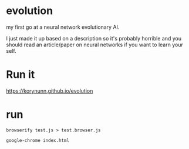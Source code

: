# evolution

my first go at a neural network evolutionary AI.

I just made it up based on a description so it's probably horrible and you should
read an article/paper on neural networks if you want to learn your self.

# Run it

https://korynunn.github.io/evolution

# run

```
browserify test.js > test.browser.js

google-chrome index.html
```
